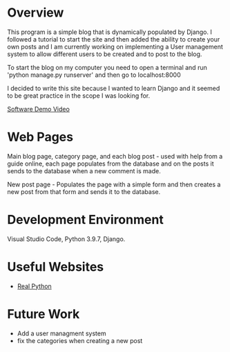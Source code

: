 # Overview

This program is a simple blog that is dynamically populated by Django. I followed a tutorial to start the site and then added the ability to create your own posts and I am currently working on implementing a User management system to allow different users to be created and to post to the blog. 

To start the blog on my computer you need to open a terminal and run 'python manage.py runserver' and then go to localhost:8000 

I decided to write this site because I wanted to learn Django and it seemed to be great practice in the scope I was looking for. 

[Software Demo Video](https://youtu.be/QN0DViYjOuY)

# Web Pages

Main blog page, category page, and each blog post - used with help from a guide online, each page populates from the database and on the posts it sends to the database when a new comment is made. 

New post page - Populates the page with a simple form and then creates a new post from that form and sends it to the database. 

# Development Environment

Visual Studio Code, Python 3.9.7, Django. 

# Useful Websites
* [Real Python](https://realpython.com/)


# Future Work

* Add a user managment system
* fix the categories when creating a new post 
